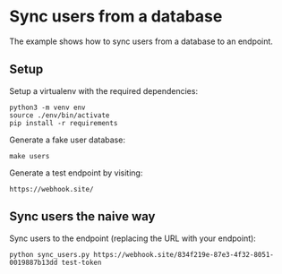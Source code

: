 # Sync users from a database

The example shows how to sync users from a database to an endpoint.

## Setup

Setup a virtualenv with the required dependencies:

```
python3 -m venv env
source ./env/bin/activate
pip install -r requirements
```

Generate a fake user database:

```console
make users
```

Generate a test endpoint by visiting:

```
https://webhook.site/
```

## Sync users the naive way

Sync users to the endpoint (replacing the URL with your endpoint):

```
python sync_users.py https://webhook.site/834f219e-87e3-4f32-8051-0019887b13dd test-token
```

